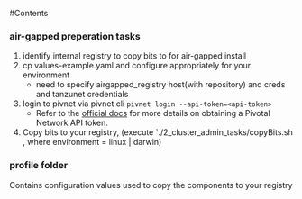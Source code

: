 #Contents
### air-gapped preperation tasks
1. identify internal registry to copy bits to for air-gapped install 
1. cp values-example.yaml and configure appropriately for your environment
    * need to specify airgapped_registry host(with repository) and creds and tanzunet credentials
1. login to pivnet via pivnet cli `pivnet login --api-token=<api-token>`
    * Refer to the [official docs](https://network.tanzu.vmware.com/docs/api#how-to-authenticate) for more details on obtaining a Pivotal Network API token.
1. Copy bits to your registry, (execute `./2_cluster_admin_tasks/copyBits.sh <environment>, where environment = linux | darwin)

### profile folder
Contains configuration values used to copy the components to your registry
